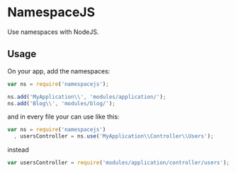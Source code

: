 NamespaceJS
===========
Use namespaces with NodeJS.

## Usage
On your app, add the namespaces:
```js
var ns = require('namespacejs');

ns.add('MyApplication\\', 'modules/application/');
ns.add('Blog\\', 'modules/blog/');
```
and in every file your can use like this:
```js
var ns = require('namespacejs')
  , usersController = ns.use('MyApplication\\Controller\\Users');
```
instead
```js
var usersController = require('modules/application/controller/users');
```